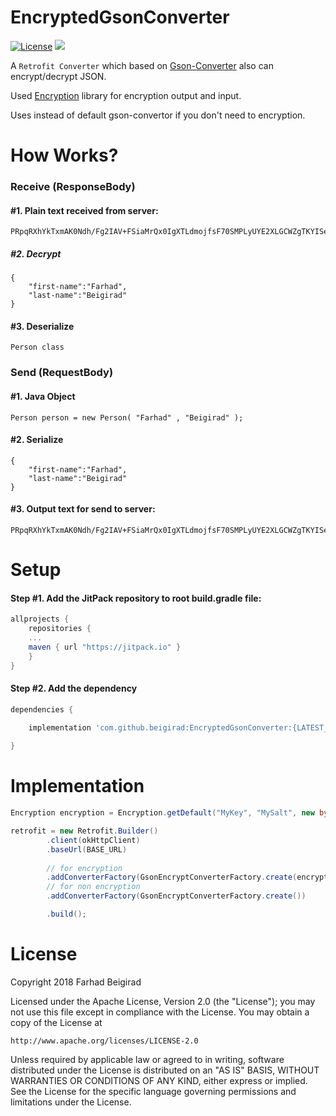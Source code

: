 # EncryptedGsonConverter
[![License](https://img.shields.io/badge/License-Apache%202.0-blue.svg)](https://opensource.org/licenses/Apache-2.0)
[![](https://jitpack.io/v/beigirad/EncryptedGsonConverter.svg)](https://jitpack.io/#beigirad/EncryptedGsonConverter)

A `Retrofit Converter` which based on [Gson-Converter][0] also can encrypt/decrypt JSON.

Used [Encryption][1] library for encryption output and input.

Uses instead of default gson-convertor if you don't need to encryption.

# How Works?
### Receive (ResponseBody)
#### #1. Plain text received from server:
```
PRpqRXhYkTxmAK0Ndh/Fg2IAV+FSiaMrQx0IgXTLdmojfsF70SMPLyUYE2XLGCWZgTKYISe+RSDFDqEwZ35N+g==
```
##### #2. Decrypt
```
{
	"first-name":"Farhad",
	"last-name":"Beigirad"
}
```
#### #3. Deserialize
```
Person class
```
### Send (RequestBody)
#### #1. Java Object
```
Person person = new Person( "Farhad" , "Beigirad" );
```
#### #2. Serialize
```
{
	"first-name":"Farhad",
	"last-name":"Beigirad"
}
```
#### #3. Output text for send to server:
```
PRpqRXhYkTxmAK0Ndh/Fg2IAV+FSiaMrQx0IgXTLdmojfsF70SMPLyUYE2XLGCWZgTKYISe+RSDFDqEwZ35N+g==
```




# Setup
#### Step #1. Add the JitPack repository to root build.gradle file:

```gradle
allprojects {
    repositories {
	...
	maven { url "https://jitpack.io" }
    }
}
```

#### Step #2. Add the dependency

```groovy
dependencies {

    implementation 'com.github.beigirad:EncryptedGsonConverter:{LATEST_VERSION}'
    
}
```
# Implementation

```java
Encryption encryption = Encryption.getDefault("MyKey", "MySalt", new byte[16]);

retrofit = new Retrofit.Builder()
        .client(okHttpClient)
        .baseUrl(BASE_URL)
        
        // for encryption
        .addConverterFactory(GsonEncryptConverterFactory.create(encryption))
        // for non encryption
        .addConverterFactory(GsonEncryptConverterFactory.create())

        .build();
```

# License
Copyright 2018 Farhad Beigirad

Licensed under the Apache License, Version 2.0 (the "License");
you may not use this file except in compliance with the License.
You may obtain a copy of the License at

    http://www.apache.org/licenses/LICENSE-2.0

Unless required by applicable law or agreed to in writing, software
distributed under the License is distributed on an "AS IS" BASIS,
WITHOUT WARRANTIES OR CONDITIONS OF ANY KIND, either express or implied.
See the License for the specific language governing permissions and
limitations under the License.

[0]: https://github.com/square/retrofit/tree/master/retrofit-converters/gson
[1]: https://github.com/simbiose/Encryption

